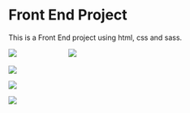 # Front End Project
This is a Front End project using html, css and sass.

![](dist/images/MobileScreen.jpg) &nbsp;&nbsp;&nbsp;&nbsp;&nbsp;&nbsp;&nbsp;&nbsp;&nbsp;&nbsp;&nbsp;&nbsp;&nbsp;&nbsp;&nbsp;&nbsp;&nbsp;&nbsp;&nbsp;&nbsp;&nbsp;&nbsp;&nbsp;&nbsp; ![](dist/images/SmallLowSizeScreen.jpg)

![](dist/images/LowMidSizeScreen.jpg)

![](dist/images/MidSizeScreen.jpg)

![](dist/images/FullScreen.jpg)
